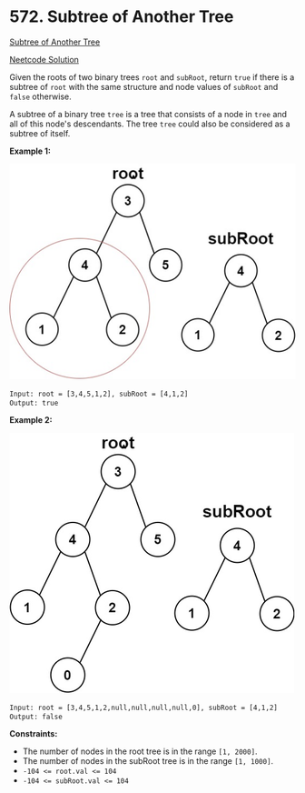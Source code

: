 # 572. Subtree of Another Tree

[Subtree of Another Tree](https://leetcode.com/problems/subtree-of-another-tree/description/)

[Neetcode Solution](https://www.youtube.com/watch?v=E36O5SWp-LE&pp=ygUgbmVldGNvZGUgc3VidHJlZSBvZiBhbm90aGVyIHRyZWU%3D)

Given the roots of two binary trees `root` and `subRoot`, return `true` if there
is a subtree of `root` with the same structure and node values of `subRoot` and
`false` otherwise.

A subtree of a binary tree `tree` is a tree that consists of a node in `tree`
and all of this node's descendants. The tree `tree` could also be considered as
a subtree of itself.

**Example 1:**

<img src="./subtree_of_another_tree_01.jpg" />

```
Input: root = [3,4,5,1,2], subRoot = [4,1,2]
Output: true
```

**Example 2:**

<img src="./subtree_of_another_tree_02.jpg" />

```
Input: root = [3,4,5,1,2,null,null,null,null,0], subRoot = [4,1,2]
Output: false
```

**Constraints:**

- The number of nodes in the root tree is in the range `[1, 2000]`.
- The number of nodes in the subRoot tree is in the range `[1, 1000]`.
- `-104 <= root.val <= 104`
- `-104 <= subRoot.val <= 104`
